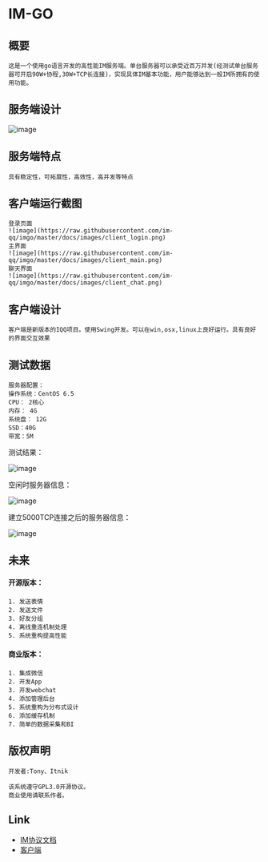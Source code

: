 # IM-GO## 概要	这是一个使用go语言开发的高性能IM服务端。单台服务器可以承受近百万并发(经测试单台服务器可开启90W+协程,30W+TCP长连接)，实现具体IM基本功能，用户能够达到一般IM所拥有的使用功能。## 服务端设计![image](https://raw.githubusercontent.com/im-qq/imgo/master/docs/images/login.png)## 服务端特点	具有稳定性，可拓展性，高效性，高并发等特点## 客户端运行截图	登录页面	![image](https://raw.githubusercontent.com/im-qq/imgo/master/docs/images/client_login.png)	主界面	![image](https://raw.githubusercontent.com/im-qq/imgo/master/docs/images/client_main.png)	聊天界面	![image](https://raw.githubusercontent.com/im-qq/imgo/master/docs/images/client_chat.png)## 客户端设计	客户端是新版本的IQQ项目。使用Swing开发。可以在win,osx,linux上良好运行。具有良好的界面交互效果## 测试数据	服务器配置：	操作系统：CentOS 6.5	CPU： 2核心	内存： 4G	系统盘： 12G	SSD：40G	带宽：5M测试结果：![image](https://raw.githubusercontent.com/im-qq/imgo/master/docs/images/start_server.png)空闲时服务器信息：![image](https://raw.githubusercontent.com/im-qq/imgo/master/docs/images/server_idle.png)建立5000TCP连接之后的服务器信息：![image](https://raw.githubusercontent.com/im-qq/imgo/master/docs/images/server_5k.png)## 未来#### 开源版本：	1. 发送表情	2. 发送文件	3. 好友分组	4. 离线重连机制处理	5. 系统重构提高性能#### 商业版本：	1. 集成微信	2. 开发App	3. 开发webchat	4. 添加管理后台	5. 系统重构为分布式设计	6. 添加缓存机制	7. 简单的数据采集和BI## 版权声明	开发者:Tony、Itnik	该系统遵守GPL3.0开源协议。	商业使用请联系作者。## Link+ [IM协议文档](https://github.com/im-qq/imgo/blob/master/docs/IM%E6%8E%A5%E5%8F%A3%E5%8D%8F%E8%AE%AEV1.0.1.docx)+ [客户端](https://github.com/im-qq/iqq)